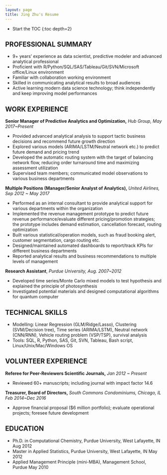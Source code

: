 ```yaml
---
layout: page
title: Jing Zhu's Resume
---
```


* Start the TOC
{:toc depth=2}

## PROFESSIONAL SUMMARY
- 9+ years’ experience as data scientist, predictive modeler and advanced analytical professional
- Proficient with R/Python/SQL/SAS/Tableau/Git/SVN/Microsoft office/Linux environment
- Familiar with collaboration working environment
- Skilled in communicating analytical results to broad audiences
- Active learning modern data science technology; think independently and keep improving model performances

## WORK EXPERIENCE
**Senior Manager of Predictive Analytics and Optimization,** _Hub Group, May 2017~Present_
  - Provided advanced analytical analysis to support tactic business decisions and recommend future growth direction
  - Explored various models (ARIMA/LSTM/Neutral network etc.) to predict future demand and pricing trend
  - Developed the automatic routing system with the target of balancing network flow, reducing order turnaround time and maximizing assessment utilization 
  - Supervised team members; communicated model observations to various business departments 

**Multiple Positions (Manager/Senior Analyst of Analytics),** _United Airlines, Sep 2012 ~ May 2017_
  - Performed as an internal consultant to provide analytical support for various departments within the organization
  - Implemented the revenue management prototype to predict future revenue performance/evaluate different pricing/promotion strategies; the prototype includes demand estimation, cancellation forecast, routing optimization
  - Built various statistical/operation models, such as fraud booking alert, customer segmentation, cargo routing etc.
  - Designed/maintained automated dashboards to report/track KPIs for different business departments
  - Reported analytical results and business recommendations to multiple levels of management

**Research Assistant**, _Purdue University, Aug. 2007~2012_
  - Developed time series/Monte Carlo mixed models to test hypothesis and explained the principle of photosynthesis
  - Investigated potential materials and designed computational algorithms for quantum computer

## TECHNICAL SKILLS
- Modelling: Linear Regression (GLM/Ridge/Lasso), Clustering (SVM/Decision tree), Time series (ARIMA/LSTM), Neutral network (CNN/RNN), Vehicle routing problem (VSP/TSP), survival analysis
- Tools: SQL, R, Python, SAS, Git, SVN, Tableau, Bash script, Linux/Unix/Mac/Windows OS

## VOLUNTEER EXPERIENCE
**Referee for Peer-Reviewers Scientific Journals,** _Jan 2012 ~ Present_
  - Reviewed 60+ manuscripts; including journal with impact factor 14.6 

**Treasurer, Board of Directors,** _South Commons Condominiums, Chicago, IL Feb 2014~Dec 2016_
  - Approve financial proposal ($6 million portfolio); evaluate operational projects; foresee future development

## EDUCATION
- Ph.D. in Computational Chemistry, Purdue University, West Lafayette, IN       Aug 2012
- Master in Applied Statistics, Purdue University, West Lafayette, IN           May 2012
- Applied Management Principle (mini-MBA), Management School, Purdue        May 2010